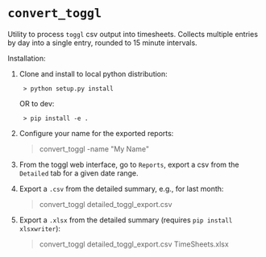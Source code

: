 # ``convert_toggl``

Utility to process ``toggl`` csv output into timesheets. Collects multiple entries by day into a single entry, rounded to 15 minute intervals.

Installation:

1. Clone and install to local python distribution:

        > python setup.py install

    OR to dev:

        > pip install -e .

2. Configure your name for the exported reports:

    > convert_toggl -name "My Name"

3. From the toggl web interface, go to `Reports`, export a csv from the `Detailed` tab for a given date range.

4. Export a ``.csv`` from the detailed summary, e.g., for last month:

    > convert_toggl detailed_toggl_export.csv

5. Export a ``.xlsx`` from the detailed summary (requires `pip install xlsxwriter`):

    > convert_toggl detailed_toggl_export.csv TimeSheets.xlsx
